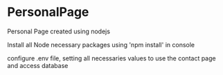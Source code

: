 # PersonalPage
Personal Page created using nodejs


Install all Node necessary packages using 'npm install' in console

configure .env file, setting all necessaries values to use the contact page and access database
